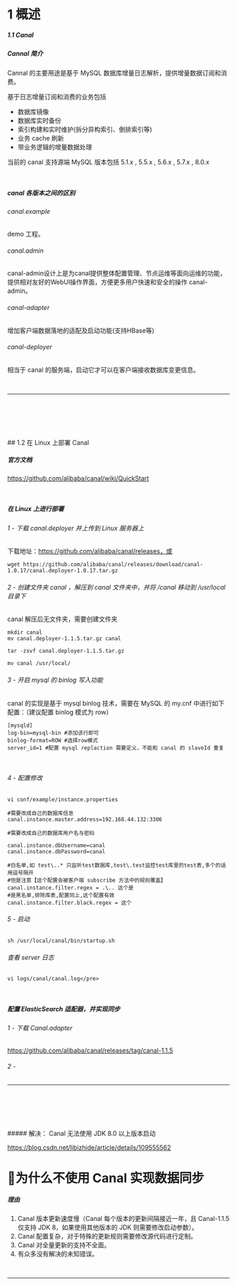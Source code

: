 # 1	概述

##### 1.1	Canal

##### Cannal 简介

Cannal 的主要用途是基于 MySQL 数据库增量日志解析，提供增量数据订阅和消费。

基于日志增量订阅和消费的业务包括

- 数据库镜像
- 数据库实时备份
- 索引构建和实时维护(拆分异构索引、倒排索引等)
- 业务 cache 刷新
- 带业务逻辑的增量数据处理

当前的 canal 支持源端 MySQL 版本包括 5.1.x , 5.5.x , 5.6.x , 5.7.x , 8.0.x

<br>

##### canal 各版本之间的区别

###### canal.example

demo 工程。

###### canal.admin

canal-admin设计上是为canal提供整体配置管理、节点运维等面向运维的功能，提供相对友好的WebUI操作界面，方便更多用户快速和安全的操作
canal-admin。

###### canal-adapter

增加客户端数据落地的适配及启动功能(支持HBase等)

###### canal-deployer

相当于 canal 的服务端，启动它才可以在客户端接收数据库变更信息。

<br>

----

<div STYLE="page-break-after: always;">
    <br>
    <br>
    <br>
    <br>
    <br></div>
## 1.2	在 Linux 上部署 Canal

##### 官方文档

https://github.com/alibaba/canal/wiki/QuickStart

<br>

##### 在 Linux 上进行部署

###### 1 - 下载 canal.deployer 并上传到 Linux 服务器上

下载地址：https://github.com/alibaba/canal/releases，或

```
wget https://github.com/alibaba/canal/releases/download/canal-1.0.17/canal.deployer-1.0.17.tar.gz
```

###### 2 - 创建文件夹 canal ，解压到 canal 文件夹中，并将 /canal 移动到 /usr/local 目录下

canal 解压后无文件夹，需要创建文件夹

```
mkdir canal
mv canal.deployer-1.1.5.tar.gz canal
```

```
tar -zxvf canal.deployer-1.1.5.tar.gz
```

```
mv canal /usr/local/
```

###### 3 - 开启 mysql 的 binlog 写入功能

canal 的实现是基于 mysql binlog 技术，需要在 MySQL 的 my.cnf 中进行如下配置：（建议配置 binlog 模式为 row）

```
[mysqld]
log-bin=mysql-bin #添加该行即可
binlog-format=ROW #选择row模式
server_id=1 #配置 mysql replaction 需要定义，不能和 canal 的 slaveId 重复
```

<br>

###### 4 - 配置修改

```
vi conf/example/instance.properties
```

```
#需要改成自己的数据库信息
canal.instance.master.address=192.168.44.132:3306

#需要改成自己的数据库用户名与密码

canal.instance.dbUsername=canal
canal.instance.dbPassword=canal

#白名单,如 test\..* 只监听test数据库,test\.test监控test库里的test表,多个的话用逗号隔开
#但是注意【这个配置会被客户端 subscribe 方法中的规则覆盖】
canal.instance.filter.regex = .\.. 这个是
#是黑名单,排除库表,配置同上,这个配置有效
canal.instance.filter.black.regex = 这个
```

###### 5 - 启动

```
sh /usr/local/canal/bin/startup.sh
```

###### 查看 server 日志

```
vi logs/canal/canal.log</pre>
```

<br>

##### 配置 ElasticSearch 适配器，并实现同步

###### 1 - 下载 Canal.adapter

https://github.com/alibaba/canal/releases/tag/canal-1.1.5

###### 2 - 

---

<div STYLE="page-break-after: always;">
    <br>
    <br>
    <br>
    <br>
    <br></div>
##### 解决： Canal 无法使用 JDK 8.0 以上版本启动

https://blog.csdn.net/libizhide/article/details/109555562



# 📌为什么不使用 Canal 实现数据同步

##### 理由

1. Canal 版本更新速度慢（Canal 每个版本的更新间隔接近一年，且 Canal-1.1.5 仅支持 JDK 8，如果使用其他版本的 JDK 则需要修改启动参数）。
2. Canal 配置复杂，对于特殊的更新规则需要修改源代码进行定制。
3. Canal 对全量更新的支持不全面。
4. 有众多没有解决的未知错误。

<br>

---

<div STYLE="page-break-after: always;">
    <br>
    <br>
    <br>
    <br>
    <br></div>
